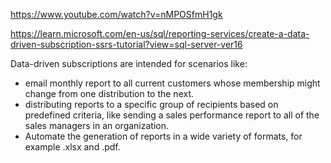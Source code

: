 https://www.youtube.com/watch?v=nMPOSfmH1gk

https://learn.microsoft.com/en-us/sql/reporting-services/create-a-data-driven-subscription-ssrs-tutorial?view=sql-server-ver16

Data-driven subscriptions are intended for scenarios like:
- email monthly report to all current customers whose membership might change from one distribution to the next.
- distributing reports to a specific group of recipients based on predefined criteria, like sending a sales performance report to all of the sales managers in an organization.
- Automate the generation of reports in a wide variety of formats, for example .xlsx and .pdf.